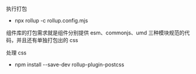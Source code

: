 执行打包

- npx rollup -c rollup.config.mjs

组件库的打包需求就是组件分别提供 esm、commonjs、umd 三种模块规范的代码，并且还有单独打包出的 css

处理 css

- npm install --save-dev rollup-plugin-postcss
